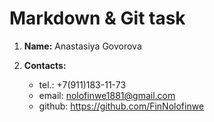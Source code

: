 Markdown & Git task
================================


1) **Name:** Anastasiya Govorova


2) **Contacts:**

    * tel.: +7(911)183-11-73 
    * email: nolofinwe1881@gmail.com
    * github: https://github.com/FinNolofinwe

